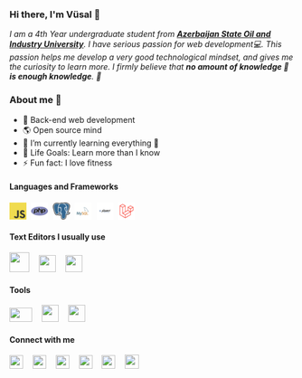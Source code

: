 ### Hi there, I'm Vüsal 👋

<em>I am a 4th Year undergraduate student from <a href="http://www.asoiu.edu.az/az"><b>Azerbaijan State Oil and Industry University</b></a>. I have serious passion for web development:computer:. This passion helps me develop a very good technological mindset, and gives me the curiosity to learn more. I firmly believe that **no amount of knowledge :rocket: is enough knowledge**. 🧠</em>
 <br/>
 
 
### About me :eyes:

- :dart: Back-end web development
- :earth_americas: Open source mind
- 🌱 I’m currently learning everything 🤣
- 🥅 Life Goals: Learn more than I know
- ⚡ Fun fact: I love fitness

<h4>Languages and Frameworks<h4/>
  <div><pre><a href='https://www.javascript.com/'><img src='https://raw.githubusercontent.com/github/explore/80688e429a7d4ef2fca1e82350fe8e3517d3494d/topics/javascript/javascript.png' width='30px' height='30px'/></a> <a href='https://www.php.net/'><img src='https://raw.githubusercontent.com/github/explore/ccc16358ac4530c6a69b1b80c7223cd2744dea83/topics/php/php.png' height='30px' width='30px'/></a> <a href='https://www.postgresql.org/'><img src='https://raw.githubusercontent.com/github/explore/80688e429a7d4ef2fca1e82350fe8e3517d3494d/topics/postgresql/postgresql.png' width='30xp' height='30px'/></a> <a href='https://www.mysql.com/'><img src='https://raw.githubusercontent.com/github/explore/80688e429a7d4ef2fca1e82350fe8e3517d3494d/topics/mysql/mysql.png' width='30xp' height='30px'/></a> <a href='https://jquery.com/'><img src='https://raw.githubusercontent.com/github/explore/80688e429a7d4ef2fca1e82350fe8e3517d3494d/topics/jquery/jquery.png' width='30px' height='30px'/></a> <a href='https://laravel.com/'><img src='https://raw.githubusercontent.com/github/explore/56a826d05cf762b2b50ecbe7d492a839b04f3fbf/topics/laravel/laravel.png' width='30px' height='30px'/></a> </pre></div>
<h4>Text Editors I usually use</h4>
    <div><pre><a href='https://www.jetbrains.com/phpstorm/'><img src='https://dashboard.snapcraft.io/site_media/appmedia/2017/11/webide.ico_HA9tBL0.png' width='35px' height='35px'/></a>  <a href='https://code.visualstudio.com/'><img src='https://visualstudio.microsoft.com/wp-content/uploads/2021/10/Product-Icon.svg' width='30px' height='30px'/></a>  <a href='https://www.sublimetext.com/'><img src='https://cdn.worldvectorlogo.com/logos/sublime-text.svg' width='30px' height='30px'/></a></pre></div>
<h4>Tools</h4>
  <div><pre><a href='https://gitlab.com/explore'><img src='https://images.g2crowd.com/uploads/product/image/social_landscape/social_landscape_15680ee909406e13c21c8f179f83d99e/gitlab.png' width='40xp' height='25px'/></a>  <a href='https://git-scm.com/'><img src='https://cdn.worldvectorlogo.com/logos/git-icon.svg' width='30xp' height='30px'/></a>  <a href='https://github.com/huseynvsal'><img src='https://github.githubassets.com/images/modules/logos_page/GitHub-Mark.png' width='30xp' height='30px'/></a></pre></div>

<h4> Connect with me </h4>
<div>
<pre><a href='https://www.facebook.com/vusal.huseynli.3958'><img src='https://image.flaticon.com/icons/svg/733/733603.svg' width='24px' height='24px' /></a>  <a href='#'><img src='https://image.flaticon.com/icons/svg/1051/1051333.svg' height='24px' width='24px'/></a>  <a href='mailto:huseynlivusal25@gmail.com'><img src='https://www.pinclipart.com/picdir/big/49-494216_download-logo-imel-vektor-png-clipart-logo-clip.png' width='24px' height='24px'/></a>  <a href='https://wa.me/+994503826922'><img src='https://image.flaticon.com/icons/svg/733/733641.svg' height='24px' width='24px'/></a>  <a href='https://t.me/huseynvsal'><img src='https://image.flaticon.com/icons/svg/1051/1051317.svg' height='24px' width='24px'/></a>  <a href='https://www.instagram.com/huseynvsal/'><img src='https://upload-icon.s3.us-east-2.amazonaws.com/uploads/icons/png/12918182511566470606-512.png' width='25px' height='25px'/></a>
</pre> 
</div>
